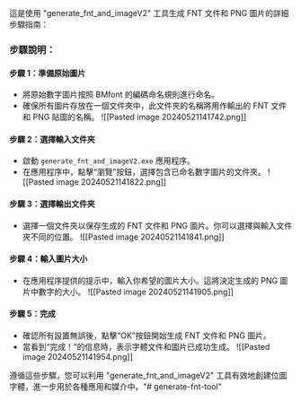 這是使用 "generate_fnt_and_imageV2" 工具生成 FNT 文件和 PNG 圖片的詳細步驟指南：

### 步驟說明：

#### 步驟 1：準備原始圖片
- 將原始數字圖片按照 BMfont 的編碼命名規則進行命名。
- 確保所有圖片存放在一個文件夾中，此文件夾的名稱將用作輸出的 FNT 文件和 PNG 貼圖的名稱。
![[Pasted image 20240521141742.png]]
#### 步驟 2：選擇輸入文件夾
- 啟動 `generate_fnt_and_imageV2.exe` 應用程序。
- 在應用程序中，點擊“瀏覽”按鈕，選擇包含已命名數字圖片的文件夾。
![[Pasted image 20240521141822.png]]
#### 步驟 3：選擇輸出文件夾
- 選擇一個文件夾以保存生成的 FNT 文件和 PNG 圖片。你可以選擇與輸入文件夾不同的位置。
![[Pasted image 20240521141841.png]]
#### 步驟 4：輸入圖片大小
- 在應用程序提供的提示中，輸入你希望的圖片大小。這將決定生成的 PNG 圖片中數字的大小。
![[Pasted image 20240521141905.png]]
#### 步驟 5：完成
- 確認所有設置無誤後，點擊“OK”按鈕開始生成 FNT 文件和 PNG 圖片。
- 當看到“完成！”的信息時，表示字體文件和圖片已成功生成。
![[Pasted image 20240521141954.png]]

遵循這些步驟，您可以利用 "generate_fnt_and_imageV2" 工具有效地創建位圖字體，進一步用於各種應用和媒介中。"# generate-fnt-tool" 
